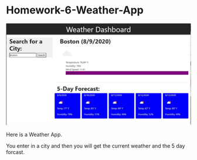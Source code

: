# Homework-6-Weather-App

![](assets/WeatherApp.JPG)


Here is a Weather App.

You enter in a city and then you will get the current weather and the 5 day forcast.
